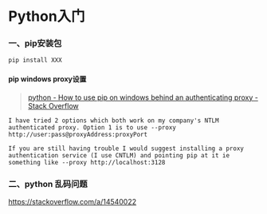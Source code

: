 Python入门
==

### 一、pip安装包
```
pip install XXX
```

#### pip windows proxy设置 
> [python - How to use pip on windows behind an authenticating proxy - Stack Overflow](https://stackoverflow.com/a/11869484)

```
I have tried 2 options which both work on my company's NTLM authenticated proxy. Option 1 is to use --proxy http://user:pass@proxyAddress:proxyPort

If you are still having trouble I would suggest installing a proxy authentication service (I use CNTLM) and pointing pip at it ie something like --proxy http://localhost:3128
```


### 二、python 乱码问题
https://stackoverflow.com/a/14540022
